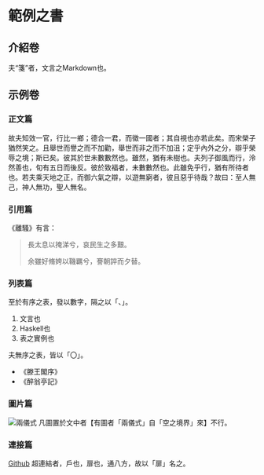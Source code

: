 
# 範例之書


## 介紹卷

夫“箋”者，文言之Markdown也。


## 示例卷

<!--註釋也。-->

### 正文篇

故夫知效一官，行比一鄉；德合一君，而徵一國者；其自視也亦若此矣。而宋榮子猶然笑之。且舉世而譽之而不加勸，舉世而非之而不加沮；定乎內外之分，辯乎榮辱之境；斯已矣。彼其於世未數數然也。雖然，猶有未樹也。夫列子御風而行，泠然善也，旬有五日而後反。彼於致福者，未數數然也。此雖免乎行，猶有所待者也。若夫乘天地之正，而御六氣之辯，以遊無窮者，彼且惡乎待哉？故曰：至人無己，神人無功，聖人無名。


### 引用篇

《離騷》有言：

<blockquote>
長太息以掩涕兮，哀民生之多艱。

余雖好脩姱以鞿羈兮，謇朝誶而夕替。

</blockquote>

### 列表篇

至於有序之表，發以數字，隔之以「、」。

1. 文言也
2. Haskell也
3. 表之實例也

夫無序之表，皆以「〇」。

- 《滕王閣序》
- 《醉翁亭記》


### 圖片篇

![兩儀式](https://fgo.wiki/images/0/0b/215-卡面-1.png)
凡圖置於文中者【有圖者「兩儀式」自「空之境界」來】不行。


### 連接篇

[Github](https://github.com)
超連結者，戶也，扉也，通八方，故以「扉」名之。
